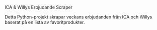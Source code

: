 ICA & Willys Erbjudande Scraper

Detta Python-projekt skrapar veckans erbjudanden från ICA och Willys baserat på en lista av favoritprodukter.
